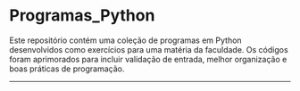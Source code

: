 # Programas_Python

Este repositório contém uma coleção de programas em Python desenvolvidos como exercícios para uma matéria da faculdade. Os códigos foram aprimorados para incluir validação de entrada, melhor organização e boas práticas de programação.

---
